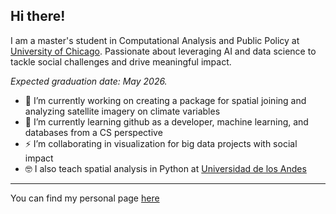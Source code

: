 ## Hi there!

I am a master's student in Computational Analysis and Public Policy at [University of Chicago](https://capp.uchicago.edu/). Passionate about leveraging AI and data science to tackle social challenges and drive meaningful impact.

*Expected graduation date: May 2026.*

- 🔭 I’m currently working on creating a package for spatial joining and analyzing satellite imagery on climate variables
- 🌱 I’m currently learning github as a developer, machine learning, and databases from a CS perspective
- ⚡ I’m collaborating in visualization for big data projects with social impact
- 🤓 I also teach spatial analysis in Python at [Universidad de los Andes](https://economia.uniandes.edu.co/)
---
You can find my personal page [here](https://anfelipecb.github.io/)
